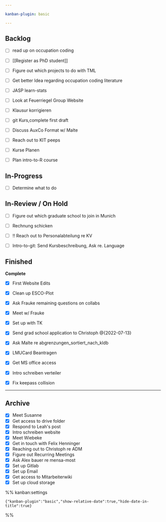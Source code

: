 ```yaml
---

kanban-plugin: basic

---
```


## Backlog

- [ ] read up on occupation coding
- [ ] [[Register as PhD student]]
- [ ] Figure out which projects to do with TML
- [ ] Get better Idea regarding occupation coding literature
- [ ] JASP learn-stats
- [ ] Look at Feuerriegel Group Website
- [ ] Klausur korrigieren
- [ ] git Kurs,complete first draft
- [ ] Discuss AuxCo Format w/ Malte
- [ ] Reach out to KIT peeps
- [ ] Kurse Planen
- [ ] Plan intro-to-R course


## In-Progress

- [ ] Determine what to do


## In-Review / On Hold

- [ ] Figure out which graduate school to join in Munich
- [ ] Rechnung schicken
- [ ] !! Reach out to Personalabteilung re KV
- [ ] Intro-to-git: Send Kursbeschreibung, Ask re. Language


## Finished

**Complete**
- [x] First Website Edits
- [x] Clean up ESCO-Plot
- [x] Ask Frauke remaining questions on collabs
- [x] Meet w/ Frauke
- [x] Set up with TK
- [x] Send grad school application to Christoph @{2022-07-13}
- [x] Ask Malte re abgrenzungen_sortiert_nach_kldb
- [x] LMUCard Beantragen
- [x] Get MS office access
- [x] Intro schreiben verteiler
- [x] Fix keepass collision


***

## Archive

- [x] Meet Susanne
- [x] Get access to drive folder
- [x] Respond to Leah's post
- [x] Intro schreiben website
- [x] Meet Wiebeke
- [x] Get in touch with Felix Henninger
- [x] Reaching out to Christoph re ADM
- [x] Figure out Recurring Meetings
- [x] Ask Alex bauer re mensa-most
- [x] Set up Gitlab
- [x] Set up Email
- [x] Get access to Mitarbeiterwiki
- [x] Set up cloud storage

%% kanban:settings
```
{"kanban-plugin":"basic","show-relative-date":true,"hide-date-in-title":true}
```
%%